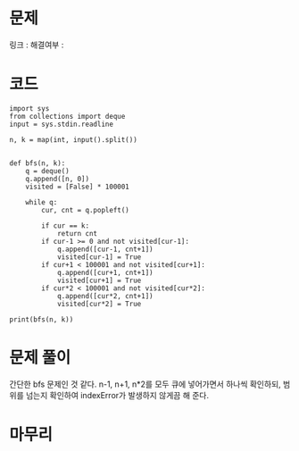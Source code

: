 # 문제
링크 : 
해결여부 : 

# 코드
```
import sys
from collections import deque
input = sys.stdin.readline

n, k = map(int, input().split())


def bfs(n, k):
    q = deque()
    q.append([n, 0])
    visited = [False] * 100001

    while q:
        cur, cnt = q.popleft()

        if cur == k:
            return cnt
        if cur-1 >= 0 and not visited[cur-1]:
            q.append([cur-1, cnt+1])
            visited[cur-1] = True
        if cur+1 < 100001 and not visited[cur+1]:
            q.append([cur+1, cnt+1])
            visited[cur+1] = True
        if cur*2 < 100001 and not visited[cur*2]:
            q.append([cur*2, cnt+1])
            visited[cur*2] = True

print(bfs(n, k))
```

# 문제 풀이
간단한 bfs 문제인 것 같다. n-1, n+1, n*2를 모두 큐에 넣어가면서 하나씩 확인하되, 범위를 넘는지 확인하여 indexError가 발생하지 않게끔 해 준다.

# 마무리